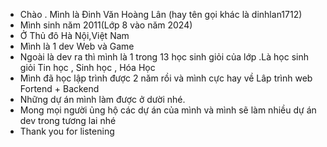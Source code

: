 - Chào . Mình là Đinh Văn Hoàng Lân (hay tên gọi khác là dinhlan1712)
- Mình sinh năm 2011(Lớp 8 vào năm 2024)
- Ở Thủ đô Hà Nội,Việt Nam
- Mình là 1 dev Web và Game
- Ngoài là dev ra thì mình là 1 trong 13 học sinh giỏi của lớp .Là học sinh giỏi Tin học , Sinh học , Hóa Học
- Mình đã học lập trình được 2 năm rồi và mình cực hay về Lâp trình web Fortend + Backend
- Những dự án mình làm được ở dười nhé.
- Mong mọi người ủng hộ các dự án của mình và mình sẽ làm nhiều dự án dev trong tương lai nhé
- Thank you for listening
  

<!---
dinhlan17122011/dinhlan17122011 is a ✨ special ✨ repository because its `README.md` (this file) appears on your GitHub profile.
You can click the Preview link to take a look at your changes.
--->
